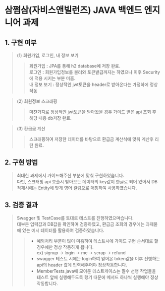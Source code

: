 # 삼쩜삼(자비스앤빌런즈) JAVA 백엔드 엔지니어 과제

## 1. 구현 여부
>(1) 회원가입, 로그인, 내 정보 보기
>>회원가입 : JPA를 통해 h2 database에 저장 완료.   
>>로그인 : 회원가입정보를 불러와 토큰발급까지는 하였으나 이후 Security에 적용 시키는 부분 미흡.    
>>내 정보 보기 : 정상적인 jwt토큰을 header로 받아온다는 가정하에 정상 작동

>(2) 회원정보 스크래핑
>>마찬가지로 정상적인 jwt토큰을 받아왔을 경우 가이드 받은 api 조회 후 해당 내용 db저장 완료.

>(3) 환급금 계산
>> 스크래핑하여 저장한 데이터를 바탕으로 환급금 계산식에 맞춰 계산후 리턴 완료.



## 2. 구현 방법
>최대한 과제에서 가이드해주신 부분에 맞춰 구현하였습니다.   
>다만, 스크래핑 api 호출시 받아오는 데이터의 key값이 한글로 되어 있어서 
>DB 적재시에는 Entity에 맞게 영어 컬럼으로 매핑하여 사용하였습니다. 



## 3. 검증 결과
>Swagger 및 TestCase를 토대로 테스트를 진행하였으며습니다.   
>대부분 입력값과 DB값을 확인하여 검증하였고, 
> 환급금 조회의 경우에는 과제물에 있는 예시 데이터를 활용하여 검증하였습니다. 
>> - 예외처리 부분이 많이 미흡하여 테스트시에 가이드 구현 순서대로 할 경우에만 정상 작동하게 됩니다.   
> ex) signup -> login -> me -> scrap -> refund
>> - swagger 테스트 시에는 login하여 얻어온 token값을 이후 진행하는 api의 header 값에 입력해주어야 정상작동합니다.
>> - MemberTests.java에 모아둔 테스트케이스는 필수 선행 작업들을 테스트 앞에 실행해두도록 했기 때문에 메서드 하나씩 실행해야 정상작동합니다.


